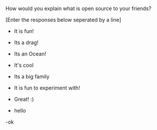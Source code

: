 How would you explain what is open source to your friends?

[Enter the responses below seperated by a line]

- It is fun!

- Its a drag!

- Its an Ocean!

- It's cool

- Its a big family

- It is fun to experiment with!

- Great! :)

- hello

-ok
